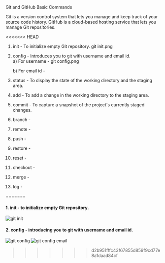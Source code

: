  Git and GitHub Basic Commands
 
Git is a version control system that lets you manage and keep track of your source code history. GitHub is a cloud-based hosting service that lets you manage Git repositories.

<<<<<<< HEAD
 1. init - To initialize empty Git repository.
  git init.png

 2. config - Introduces you to git with username and email id.  
    a)  For username - 
  git config.png

    b) For email id - 

 3. status - To display the state of the working directory and the staging area.

 4. add - To add a change in the working directory to the staging area.
    

 5. commit - To capture a snapshot of the project's currently staged changes.


 6. branch - 

 7. remote - 

 8. push - 

 9. restore - 

 10. reset - 

 11. checkout - 

 12. merge - 

 13. log - 

=======
 #### 1. init - to initialize empty Git repository.
![git init](https://user-images.githubusercontent.com/92079088/195949034-36ee4509-427f-4360-89e6-7c31091ee34a.png)


 #### 2. config - introducing you to git with username and email id.
![git config](https://user-images.githubusercontent.com/92079088/195949214-0d078851-308a-40e4-b715-8963d2c87d82.png)
![git config email](https://user-images.githubusercontent.com/92079088/195949249-7a0f4e15-bdff-4fc8-99ff-47c73428bf29.png)
>>>>>>> d2b951fffc43f67855d859f9cd77e8a1daad84cf
